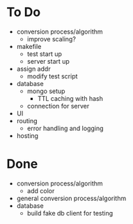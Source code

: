 # To Do
* conversion process/algorithm
    * improve scaling?
* makefile
    * test start up
    * server start up
* assign addr
    * modify test script
* database
    * mongo setup
        * TTL caching with hash
    * connection for server
* UI
* routing
    * error handling and logging
* hosting

# Done
* conversion process/algorithm
    * add color
* general conversion process/algorithm
* database
    * build fake db client for testing

